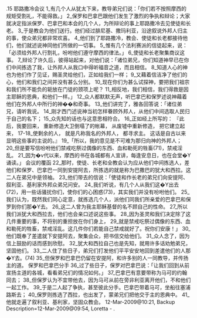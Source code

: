 .15 
耶路撒冷会议 
1_有几个人从犹太下来，教导弟兄们说：「你们若不按照摩西的规矩受割礼，不能得救。」 2_保罗和巴拿巴跟他们发生了激烈的争执和辩论；大家就决定指派保罗、巴拿巴和本会的几个人，为所辩论的事上耶路撒冷去见使徒和长老。 3_于是教会为他们送行。他们经过腓尼基、撒玛利亚，沿途叙说外邦人归主的事，使众弟兄都非常欢喜。 4_他们到了耶路撒冷，教会、使徒和长老都接待他们，他们就述说神同他们所做的一切事。 5_惟有几个法利赛派的信徒起来，说：「必须给外邦人行割礼，吩咐他们遵守摩西的律法。」 
6_使徒和长老聚集商议这事。 7_辩论了许久后，彼得站起来，对他们说：「诸位弟兄，你们知道神早已在你们中间拣选了我，让外邦人从我口中得听福音之道，而且相信。 8_知道人心的神也为他们作了见证，赐圣灵给他们，正如给我们一样； 9_又藉着信洁净了他们的心，他们和我们之间并没有甚么分别。 10_现在你们为甚么试探神，要把我们祖宗和我们所不能负的轭放在门徒的颈项上呢？ 11_相反地，我们相信，我们得救是因主耶稣的恩典，和他们一样。」 
12_众人都默默无声，听巴拿巴和保罗述说神藉着他们在外邦人中所行的神��和奇事。 13_他们讲完了，雅各回答说：「诸位弟兄，请听我说。 14_刚才西门述说神当初怎样眷顾外邦人，从他们中间选取人民归于自己的名下； 15_众先知的话也与这意思相符合。 16_正如经上所写的： 
『此后，我要回来， 
重新修造大卫倒塌了的帐幕， 
从废墟中重新修造， 
把它建立起来， 
17-18_使剩余的人， 
就是凡称我名的外邦人， 
都寻求主。 
这话是自古以来显明这些事的主说的。』 
19_「所以，我的意见是不可难为那归向神的外邦人； 20_但是要写信吩咐他们禁戒吃祭过偶像的东西、血和勒死的牲畜(71)，禁戒淫乱。 21_因为�v代以来，摩西的书在各城都有人宣讲，每逢安息日，也在会堂�Y诵读。」 
会议的覆函 
22_那时，使徒、长老和全教会认为应从他们中间拣选人，差他们和保罗、巴拿巴一同到安提阿去，所拣选的就是称为巴撒巴的犹大和西拉。这二人在弟兄中是领袖。 23_他们带去的信说：「使徒和作长老的弟兄们向安提阿、叙利亚、基利家外邦众弟兄问安。 24_我们听说，有几个人从我们这�Y出去(72)，用一些话骚扰你们，使你们的心困惑(73)，其实我们并没有吩咐他们。 25_我们认为，既然我们同心定意，就拣选几个人，派他们同我们所亲爱的巴拿巴和保罗到你们那�Y去。 26_这二人曾为我主耶稣基督的名不顾自己的性命。 27_所以我们派犹大和西拉去，他们也会亲口述说这些事。 28_因为圣灵和我们决定除了这几件重要的事，不将别的重担放在你们身上， 29_就是禁戒吃祭过偶像的东西、血和勒死的牲畜，禁戒淫乱。这几件你们若能自己禁戒就好了。祝你们安康！」 
30_他们既奉了差遣就下安提阿去，聚集会众，把书信交给他们。 31_众人念了，因为信上鼓励的话而感到欣慰。 32_犹大和西拉自己也是先知，就用许多话劝勉弟兄，坚固他们。 33_二人住了些日子，弟兄们打发他们平平安安地回到差遣他们的人那�Y去。(74) 35_但保罗和巴拿巴仍留在安提阿，和许多别的人一同教导，并传扬主的道。 
保罗和巴拿巴分手 
36_过了些日子，保罗对巴拿巴说：「让我们回到从前宣扬主道的各城，看看弟兄们的情况如何。」 37_巴拿巴有意要带称为马可的约翰同去； 38_但保罗认为不宜带他去，因为马可从前在旁非利亚离开他们，不和他们一起工作。 39_于是二人起了争执，甚至彼此分手。巴拿巴带着马可，坐船往塞浦路斯去； 40_保罗则拣选了西拉，也出发了，蒙弟兄们把他交于主的恩典中。 41_他就走遍了叙利亚、基利家，坚固众教会。 
12-Mar-2009@10:21, Backup Description=12-Mar-2009@09:54, Loretta - 
.